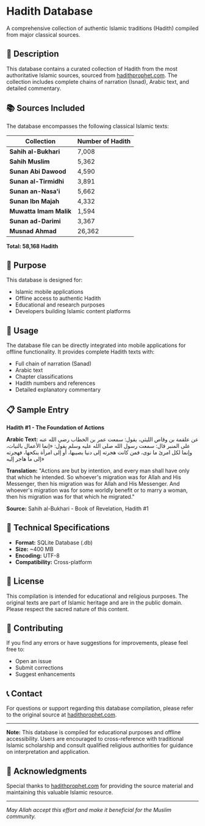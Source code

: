 # Hadith Database

A comprehensive collection of authentic Islamic traditions (Hadith) compiled from major classical sources.

## 📖 Description

This database contains a curated collection of Hadith from the most authoritative Islamic sources, sourced from [hadithprophet.com](https://hadithprophet.com/). The collection includes complete chains of narration (Isnad), Arabic text, and detailed commentary.

## 📚 Sources Included

The database encompasses the following classical Islamic texts:

| Collection | Number of Hadith |
|------------|------------------|
| **Sahih al-Bukhari** | 7,008 |
| **Sahih Muslim** | 5,362 |
| **Sunan Abi Dawood** | 4,590 |
| **Sunan al-Tirmidhi** | 3,891 |
| **Sunan an-Nasa'i** | 5,662 |
| **Sunan Ibn Majah** | 4,332 |
| **Muwatta Imam Malik** | 1,594 |
| **Sunan ad-Darimi** | 3,367 |
| **Musnad Ahmad** | 26,362 |

**Total: 58,168 Hadith**

## 🎯 Purpose

This database is designed for:
- Islamic mobile applications
- Offline access to authentic Hadith
- Educational and research purposes
- Developers building Islamic content platforms

## 📱 Usage

The database file can be directly integrated into mobile applications for offline functionality. It provides complete Hadith texts with:
- Full chain of narration (Sanad)
- Arabic text
- Chapter classifications
- Hadith numbers and references
- Detailed explanatory commentary

## 📋 Sample Entry

**Hadith #1 - The Foundation of Actions**

**Arabic Text:** عن علقمة بن وقاص الليثي، يقول: سمعت عمر بن الخطاب رضي الله عنه على المنبر قال: سمعت رسول الله صلى الله عليه وسلم يقول: «إنما الأعمال بالنيات، وإنما لكل امرئ ما نوى، فمن كانت هجرته إلى دنيا يصيبها، أو إلى امرأة ينكحها، فهجرته إلى ما هاجر إليه»

**Translation:** "Actions are but by intention, and every man shall have only that which he intended. So whoever's migration was for Allah and His Messenger, then his migration was for Allah and His Messenger. And whoever's migration was for some worldly benefit or to marry a woman, then his migration was for that which he migrated."

**Source:** Sahih al-Bukhari - Book of Revelation, Hadith #1

## 🔧 Technical Specifications

- **Format:** SQLite Database (.db)
- **Size:** ~400 MB
- **Encoding:** UTF-8
- **Compatibility:** Cross-platform

## 📄 License

This compilation is intended for educational and religious purposes. The original texts are part of Islamic heritage and are in the public domain. Please respect the sacred nature of this content.

## 🤝 Contributing

If you find any errors or have suggestions for improvements, please feel free to:
- Open an issue
- Submit corrections
- Suggest enhancements

## 📞 Contact

For questions or support regarding this database compilation, please refer to the original source at [hadithprophet.com](https://hadithprophet.com/).

---

**Note:** This database is compiled for educational purposes and offline accessibility. Users are encouraged to cross-reference with traditional Islamic scholarship and consult qualified religious authorities for guidance on interpretation and application.

## 🙏 Acknowledgments

Special thanks to [hadithprophet.com](https://hadithprophet.com/) for providing the source material and maintaining this valuable Islamic resource.

---

*May Allah accept this effort and make it beneficial for the Muslim community.*
